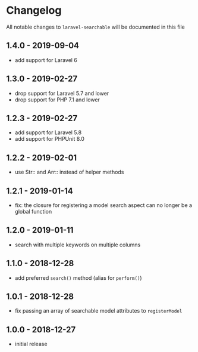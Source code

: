 # Changelog

All notable changes to `laravel-searchable` will be documented in this file

## 1.4.0 - 2019-09-04

- add support for Laravel 6

## 1.3.0 - 2019-02-27

- drop support for Laravel 5.7 and lower
- drop support for PHP 7.1 and lower

## 1.2.3 - 2019-02-27

- add support for Laravel 5.8
- add support for PHPUnit 8.0

## 1.2.2 - 2019-02-01

- use Str:: and Arr:: instead of helper methods

## 1.2.1 - 2019-01-14

- fix: the closure for registering a model search aspect can no longer be a global function

## 1.2.0 - 2019-01-11

- search with multiple keywords on multiple columns

## 1.1.0 - 2018-12-28

- add preferred `search()` method (alias for `perform()`)

## 1.0.1 - 2018-12-28

- fix passing an array of searchable model attributes to `registerModel`

## 1.0.0 - 2018-12-27

- initial release
